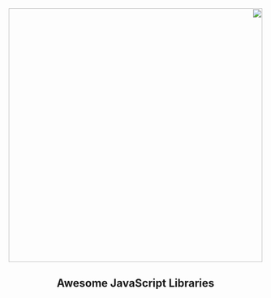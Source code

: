 <div dir="rtl">




<div align="center">
<img src="https://user-images.githubusercontent.com/56348113/205445094-7bf2f029-61d7-415b-9444-9a84586485be.png" width="500">

## Awesome JavaScript Libraries

</div>
</div>
